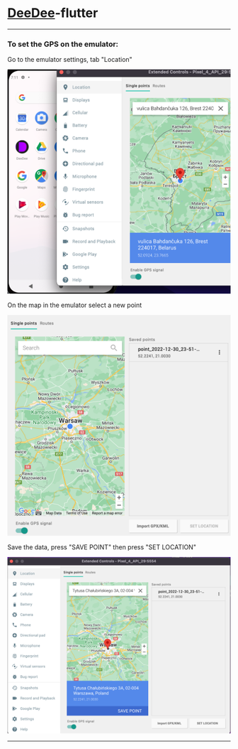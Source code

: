 [DeeDee](https://github.com/dinobitsoft/deedee-flutter)\-flutter
================================================================

* * *

### To set the GPS on the emulator:

Go to the emulator settings, tab "Location"

![](doc/img/firstStep.png)

On the map in the emulator select a new point

![](doc/img/secondStep.png)

Save the data, press "SAVE POINT" then press "SET LOCATION"

![](doc/img/thirdStep.png)

* * *